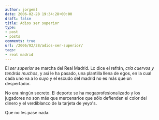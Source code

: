 ```yaml
---
author: jorgeml
date: 2006-02-28 19:34:28+00:00
draft: false
title: Adios ser superior
type: 
- post
- posts
comments: true
url: /2006/02/28/adios-ser-superior/
tags:
- real madrid
---
```


El _ser superior_ se marcha del Real Madrid. Lo dice el refrán, _cría cuervos y tendrás muchos_, y así le ha pasado, una plantilla llena de egos, en la cual cada uno va a lo suyo y el escudo del madrid no es más que un despertador.

No era ningún secreto. El deporte se ha megaprofesionalizado y los jugadores no son más que mercenarios que sólo defienden el color del dinero y el verdiblanco de la tarjeta de yeyo's.

Que no les pase nada.
